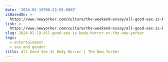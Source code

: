 ```yaml
---
date: '2024-02-19T06:22:58.000Z'
isBasedOn: >-
  https://www.newyorker.com/culture/the-weekend-essay/all-good-sex-is-body-horror
link: >-
  https://www.newyorker.com/culture/the-weekend-essay/all-good-sex-is-body-horror
slug: 2024-02-19-all-good-sex-is-body-horror-or-the-new-yorker
tags:
  - entertainment
  - sex and gender
title: All Good Sex Is Body Horror | The New Yorker
---
```


